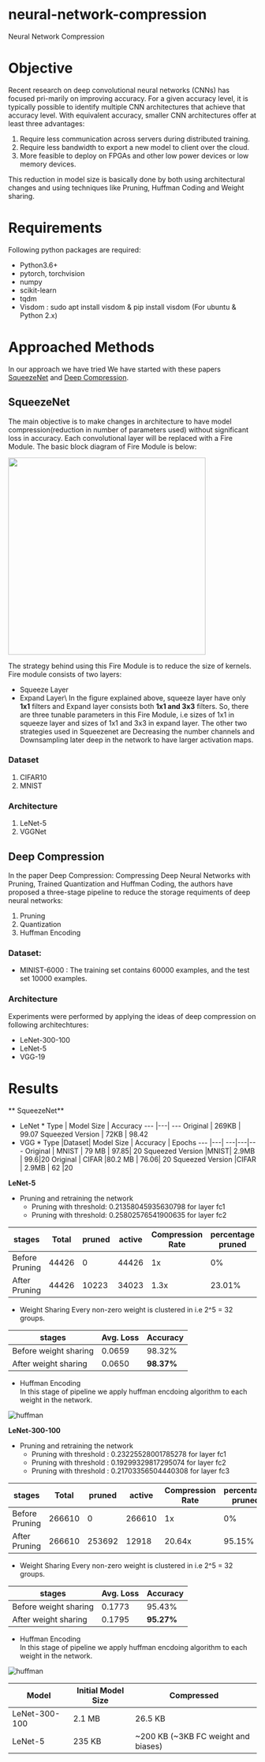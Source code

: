
# neural-network-compression
Neural Network Compression

# Objective
Recent research on deep convolutional neural networks (CNNs) has focused pri-marily on improving accuracy. For a given accuracy level, it is typically possible to identify multiple CNN architectures that achieve that accuracy level. With equivalent accuracy, smaller CNN architectures offer at least three advantages:
1. Require less communication across servers during distributed training.  
2. Require less bandwidth to export a new model to client over the cloud. 
3. More feasible to deploy on FPGAs and other low power devices or low memory devices.

This reduction in model size is basically done by both using architectural changes and using techniques like Pruning, Huffman Coding and Weight sharing.

# Requirements
Following python packages are required:

* Python3.6+
* pytorch, torchvision
* numpy
* scikit-learn
* tqdm
* Visdom : sudo apt install visdom & pip install visdom (For ubuntu & Python 2.x)

# Approached Methods
In our approach we have tried We have started with these papers [SqueezeNet](https://arxiv.org/abs/1602.07360) and  [Deep Compression](https://arxiv.org/abs/1510.00149).
## SqueezeNet
The main objective is to make changes in architecture to have model compression(reduction in number of parameters used) without significant loss in accuracy. Each convolutional layer will be replaced with a Fire Module. The basic block diagram of Fire Module is below:
<!---![Fire Module](https://github.com/prashantksharma/neural-network-compression/blob/master/fire_module.png ) -->
<img src="https://github.com/prashantksharma/neural-network-compression/blob/master/fire_module.png" width="400" height="400">

The strategy behind using this Fire Module is to reduce the size of kernels. Fire module consists of two layers: 
* Squeeze Layer
* Expand Layer\\
In the figure explained above, squeeze layer have only **1x1** filters and Expand layer consists both **1x1 and 3x3** filters. So, there are three tunable parameters in this Fire Module, i.e sizes of 1x1 in squeeze layer and sizes of 1x1 and 3x3 in expand layer. The other two strategies used in Squeezenet are Decreasing the number channels and Downsampling later deep in the network to have larger activation maps.

### Dataset 
1. CIFAR10
2. MNIST 
### Architecture
1. LeNet-5
2. VGGNet



## Deep Compression 
In the paper Deep Compression: Compressing Deep Neural Networks with Pruning, Trained Quantization and Huffman Coding, the authors have proposed a three-stage pipeline to reduce the storage requiments of deep neural networks:
1. Pruning 
2. Quantization
3. Huffman Encoding


### Dataset:
* MINIST-6000 : The training set contains 60000 examples, and the test set 10000 examples. 

### Architecture
Experiments were performed by applying the ideas of deep compression on following architechtures:
* LeNet-300-100
* LeNet-5
* VGG-19


# Results 
** SqueezeNet**
* LeNet *
Type | Model Size | Accuracy 
--- |---| ---
Original | 269KB | 99.07
Squeezed Version | 72KB | 98.42
* VGG *
Type |Dataset| Model Size | Accuracy | Epochs
--- |---| ---|---|---
Original | MNIST | 79 MB | 97.85| 20
Squeezed Version |MNIST| 2.9MB | 99.6|20
Original | CIFAR |80.2 MB | 76.06| 20
Squeezed Version |CIFAR | 2.9MB  | 62 |20

**LeNet-5**
* Pruning and retraining the network
  * Pruning with threshold: 0.21358045935630798 for layer fc1 
  * Pruning with threshold: 0.25802576541900635 for layer fc2  
  
stages  | Total | pruned | active | Compression Rate | percentage pruned | Accuracy
---|---|---|---|---|---|--
Before Pruning | 44426 | 0 | 44426 | 1x | 0% | 97.47%
After Pruning | 44426 | 10223 | 34023 | 1.3x | 23.01% | **98.40%**
  
* Weight Sharing
Every non-zero weight is clustered in  i.e 2^5 = 32 groups.

stages  | Avg. Loss |  Accuracy
---|---|---
Before weight sharing | 0.0659 | 98.32%
After weight sharing | 0.0650 | **98.37%**

* Huffman Encoding  
In this stage of pipeline we apply huffman encdoing algorithm to each weight in the network.


![huffman](img/lenet_5_encoding.png)


**LeNet-300-100**
* Pruning and retraining the network
  * Pruning with threshold : 0.23225528001785278 for layer fc1
  * Pruning with threshold : 0.19299329817295074 for layer fc2
  * Pruning with threshold : 0.21703356504440308 for layer fc3
  
stages  | Total | pruned | active | Compression Rate | percentage pruned | Accuracy
---|---|---|---|---|---|--
Before Pruning | 266610 | 0 | 266610 | 1x | 0% | 53.39%
After Pruning | 266610 |253692| 12918 | 20.64x |95.15% |**96.54%**
  
* Weight Sharing
Every non-zero weight is clustered in  i.e 2^5 = 32 groups.

stages  | Avg. Loss |  Accuracy
---|---|---
Before weight sharing | 0.1773 | 95.43%
After weight sharing | 0.1795 | **95.27%**

* Huffman Encoding  
In this stage of pipeline we apply huffman encdoing algorithm to each weight in the network.


![huffman](img/lenet_300_100.png)


Model | Initial Model Size | Compressed
---|---|---
LeNet-300-100| 2.1 MB | 26.5 KB
LeNet-5 | 235 KB | ~200 KB (~3KB FC weight and biases) 
 

